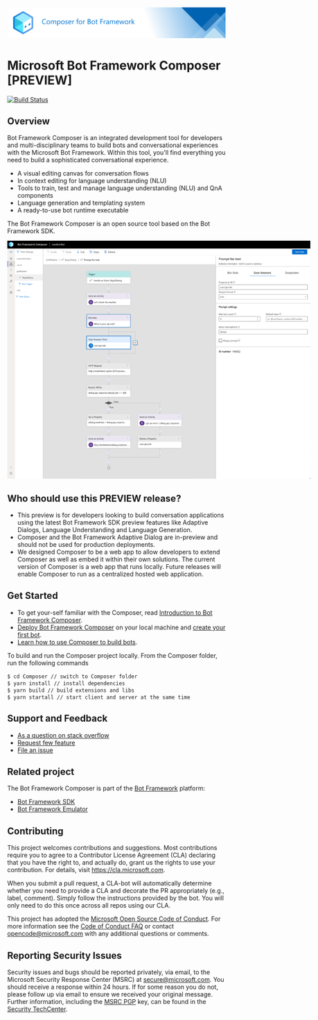# ![Microsoft Bot Framework Composer](./docs/Assets/gh-banner.png)

# Microsoft Bot Framework Composer [PREVIEW]

[![Build Status](https://fuselabs.visualstudio.com/Composer/_apis/build/status/ComposerCI/Composer-CI?branchName=master)](https://fuselabs.visualstudio.com/Composer/_build/latest?definitionId=516&branchName=master)

## Overview 
 
Bot Framework Composer is an integrated development tool for developers and multi-disciplinary teams to build bots and conversational experiences with the Microsoft Bot Framework. Within this tool, you'll find everything you need to build a sophisticated conversational experience. 
- A visual editing canvas for conversation flows
- In context editing for language understanding (NLU) 
- Tools to train, test and manage language understanding (NLU) and QnA components
- Language generation and templating system
- A ready-to-use bot runtime executable

The Bot Framework Composer is an open source tool based on the Bot Framework SDK.  

<p align="center">
    <img alt="Bot Framework Composer Home Page" src="./docs/Assets/Screenshot-Composer-overview.png" style="max-width:700px;" />
</p>


## Who should use this PREVIEW release?
-	This preview is for developers looking to build conversation applications using the latest Bot Framework SDK preview features like Adaptive Dialogs, Language Understanding and Language Generation. 
-	Composer and the Bot Framework Adaptive Dialog are in-preview and should not be used for production deployments. 
-	We designed Composer to be a web app to allow developers to extend Composer as well as embed it within their own solutions. The
 current version of Composer is a web app that runs locally. Future releases will enable Composer to run as a centralized hosted web application. 


## Get Started

- To get your-self familiar with the Composer, read [Introduction to Bot Framework Composer][1].
- [Deploy Bot Framework Composer][2] on your local machine and [create your first bot][3].
- [Learn how to use Composer to build bots][4].

To build and run the Composer project locally. From the Composer folder, run the following commands
```
$ cd Composer // switch to Composer folder
$ yarn install // install dependencies
$ yarn build // build extensions and libs
$ yarn startall // start client and server at the same time
```

## Support and Feedback
- [As a question on stack overflow][10]
- [Request few feature][11]
- [File an issue][12]

## Related project
The Bot Framework Composer is part of the [Bot Framework][20] platform:
-	[Bot Framework SDK][21]
-	[Bot Framework Emulator][22]


## Contributing

This project welcomes contributions and suggestions.  Most contributions require you to agree to a
Contributor License Agreement (CLA) declaring that you have the right to, and actually do, grant us
the rights to use your contribution. For details, visit https://cla.microsoft.com.

When you submit a pull request, a CLA-bot will automatically determine whether you need to provide
a CLA and decorate the PR appropriately (e.g., label, comment). Simply follow the instructions
provided by the bot. You will only need to do this once across all repos using our CLA.

This project has adopted the [Microsoft Open Source Code of Conduct][100].
For more information see the [Code of Conduct FAQ][101] or
contact [opencode@microsoft.com](mailto:opencode@microsoft.com) with any additional questions or comments.

## Reporting Security Issues

Security issues and bugs should be reported privately, via email, to the Microsoft Security
Response Center (MSRC) at [secure@microsoft.com](mailto:secure@microsoft.com). You should
receive a response within 24 hours. If for some reason you do not, please follow up via
email to ensure we received your original message. Further information, including the
[MSRC PGP][102] key, can be found in
the [Security TechCenter][103].


[1]:./docs/bfcomposer-intro.md
[2]:./docs/setup-yarn.md
[3]:./docs/tutorial-create-echobot.md
[4]:https://aka.ms/BF-Composer-Docs

[10]:https://stackoverflow.com/questions/tagged/botframework?tab=Newest
[11]:https://github.com/microsoft/BotFramework-Composer/issues/new?assignees=&labels=Type%3A+suggestion%2C+Needs-triage&template=bot-framework-composer-feature-request.md&title=
[12]:https://github.com/microsoft/BotFramework-Composer/issues/new?assignees=&labels=Needs-triage%2C+Type%3A+bug&template=bot-framework-composer-bug.md&title=

[20]:https://github.com/microsoft/botframework#microsoft-bot-framework
[21]:https://github.com/microsoft/botframework-sdk#bot-framework-sdk
[22]:https://github.com/Microsoft/BotFramework-Emulator#readme

[100]:https://opensource.microsoft.com/codeofconduct/
[101]:https://opensource.microsoft.com/codeofconduct/faq/

[102]:https://technet.microsoft.com/en-us/security/dn606155
[103]:(https://technet.microsoft.com/en-us/security/default)
